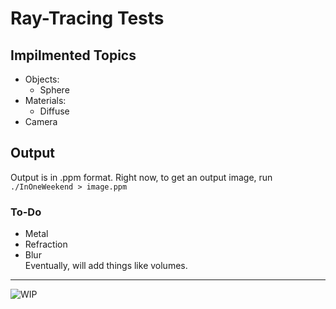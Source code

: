 # Ray-Tracing Tests

## Impilmented Topics
 - Objects:  
   - Sphere
 - Materials:  
   - Diffuse
 - Camera
 
## Output
Output is in .ppm format. Right now, to get an output image, run `./InOneWeekend > image.ppm`

### To-Do
 - Metal
 - Refraction
 - Blur  
Eventually, will add things like volumes.

----------
![WIP](https://img.shields.io/static/v1?label=Status&message=WIP&color=red)

